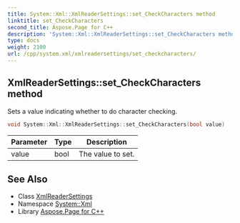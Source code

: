 ```yaml
---
title: System::Xml::XmlReaderSettings::set_CheckCharacters method
linktitle: set_CheckCharacters
second_title: Aspose.Page for C++
description: 'System::Xml::XmlReaderSettings::set_CheckCharacters method. Sets a value indicating whether to do character checking in C++.'
type: docs
weight: 2100
url: /cpp/system.xml/xmlreadersettings/set_checkcharacters/
---
```

## XmlReaderSettings::set_CheckCharacters method


Sets a value indicating whether to do character checking.

```cpp
void System::Xml::XmlReaderSettings::set_CheckCharacters(bool value)
```


| Parameter | Type | Description |
| --- | --- | --- |
| value | bool | The value to set. |

## See Also

* Class [XmlReaderSettings](../)
* Namespace [System::Xml](../../)
* Library [Aspose.Page for C++](../../../)
